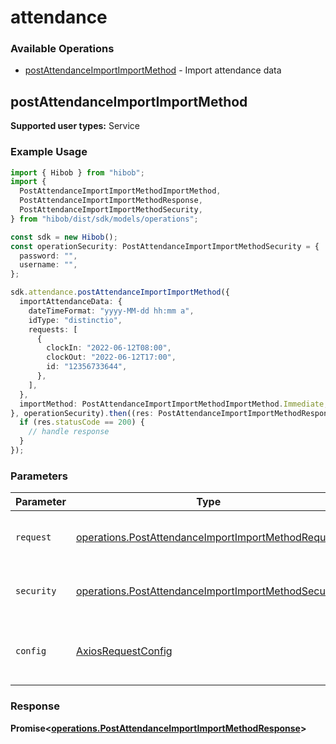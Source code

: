 # attendance

### Available Operations

* [postAttendanceImportImportMethod](#postattendanceimportimportmethod) - Import attendance data

## postAttendanceImportImportMethod

<b>Supported user types:</b> Service

### Example Usage

```typescript
import { Hibob } from "hibob";
import {
  PostAttendanceImportImportMethodImportMethod,
  PostAttendanceImportImportMethodResponse,
  PostAttendanceImportImportMethodSecurity,
} from "hibob/dist/sdk/models/operations";

const sdk = new Hibob();
const operationSecurity: PostAttendanceImportImportMethodSecurity = {
  password: "",
  username: "",
};

sdk.attendance.postAttendanceImportImportMethod({
  importAttendanceData: {
    dateTimeFormat: "yyyy-MM-dd hh:mm a",
    idType: "distinctio",
    requests: [
      {
        clockIn: "2022-06-12T08:00",
        clockOut: "2022-06-12T17:00",
        id: "12356733644",
      },
    ],
  },
  importMethod: PostAttendanceImportImportMethodImportMethod.Immediate,
}, operationSecurity).then((res: PostAttendanceImportImportMethodResponse) => {
  if (res.statusCode == 200) {
    // handle response
  }
});
```

### Parameters

| Parameter                                                                                                                  | Type                                                                                                                       | Required                                                                                                                   | Description                                                                                                                |
| -------------------------------------------------------------------------------------------------------------------------- | -------------------------------------------------------------------------------------------------------------------------- | -------------------------------------------------------------------------------------------------------------------------- | -------------------------------------------------------------------------------------------------------------------------- |
| `request`                                                                                                                  | [operations.PostAttendanceImportImportMethodRequest](../../models/operations/postattendanceimportimportmethodrequest.md)   | :heavy_check_mark:                                                                                                         | The request object to use for the request.                                                                                 |
| `security`                                                                                                                 | [operations.PostAttendanceImportImportMethodSecurity](../../models/operations/postattendanceimportimportmethodsecurity.md) | :heavy_check_mark:                                                                                                         | The security requirements to use for the request.                                                                          |
| `config`                                                                                                                   | [AxiosRequestConfig](https://axios-http.com/docs/req_config)                                                               | :heavy_minus_sign:                                                                                                         | Available config options for making requests.                                                                              |


### Response

**Promise<[operations.PostAttendanceImportImportMethodResponse](../../models/operations/postattendanceimportimportmethodresponse.md)>**

